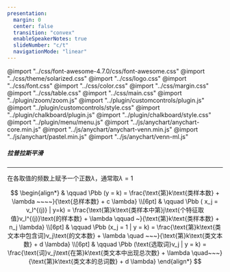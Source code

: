 ```yaml
---
presentation:
  margin: 0
  center: false
  transition: "convex"
  enableSpeakerNotes: true
  slideNumber: "c/t"
  navigationMode: "linear"
---
```


@import "../css/font-awesome-4.7.0/css/font-awesome.css"
@import "../css/theme/solarized.css"
@import "../css/logo.css"
@import "../css/font.css"
@import "../css/color.css"
@import "../css/margin.css"
@import "../css/table.css"
@import "../css/main.css"
@import "../plugin/zoom/zoom.js"
@import "../plugin/customcontrols/plugin.js"
@import "../plugin/customcontrols/style.css"
@import "../plugin/chalkboard/plugin.js"
@import "../plugin/chalkboard/style.css"
@import "../plugin/menu/menu.js"
@import "../js/anychart/anychart-core.min.js"
@import "../js/anychart/anychart-venn.min.js"
@import "../js/anychart/pastel.min.js"
@import "../js/anychart/venn-ml.js"

<!-- slide data-notes="" -->

##### 拉普拉斯平滑

---

在各取值的频数上赋予一个正数$\lambda$，通常取$\lambda=1$

<div class="top2"></div>

$$
\begin{align*}
    & \qquad \Pbb (y = k) = \frac{\text{第}k\text{类样本数} + \lambda ~~~~}{\text{总样本数} + c \lambda} \\[6pt]
    & \qquad \Pbb ( x_j = v_l^{(j)} | y=k) = \frac{\text{第}k\text{类样本中第}j\text{个特征取值}v_l^{(j)}\text{的样本数} + \lambda \qquad ~}{\text{第}k\text{类样本数} + n_j \lambda} \\[6pt]
    & \qquad \Pbb (x_j = 1 | y = k) = \frac{\text{第}k\text{类文本中包含词}v_j\text{的文本数} + \lambda \quad ~~~}{\text{第}k\text{类文本数} + d \lambda} \\[6pt]
    & \qquad \Pbb (\text{选取词}v_j | y = k) = \frac{\text{词}v_j\text{在第}k\text{类文本中出现总次数} + \lambda \quad~~~}{\text{第}k\text{类文本的总词数} + d \lambda}
\end{align*}
$$
